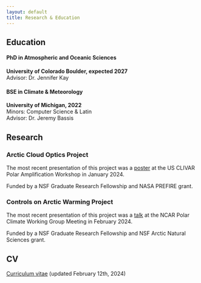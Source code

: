 ```yaml
---
layout: default
title: Research & Education
---
```

## Education

#### PhD in Atmospheric and Oceanic Sciences
**University of Colorado Boulder, expected 2027**
<br>
Advisor: Dr. Jennifer Kay

#### BSE in Climate & Meteorology
**University of Michigan, 2022**          
Minors: Computer Science & Latin
<br>
Advisor: Dr. Jeremy Bassis

## Research
### Arctic Cloud Optics Project
The most recent presentation of this project was a [poster](/assets/pdfs/ESSS2023_Poster.pdf) at the US CLIVAR Polar Amplification Workshop in January 2024.

Funded by a NSF Graduate Research Fellowship and NASA PREFIRE grant.

### Controls on Arctic Warming Project
The most recent presentation of this project was a [talk](https://youtu.be/C1jKDYqo2l0?si=DreG8EzlVSeKfG-R&t=23067) at the NCAR Polar Climate Working Group Meeting in February 2024.

Funded by a NSF Graduate Research Fellowship and NSF Arctic Natural Sciences grant.

## CV
[Curriculum vitae](/assets/pdfs/Gilbert_CV_02122024.pdf) (updated February 12th, 2024)
